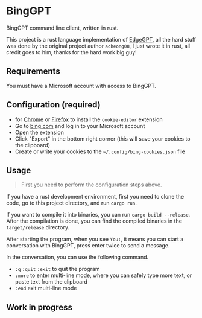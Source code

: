# BingGPT

BingGPT command line client, written in rust.

This project is a rust language implementation of [EdgeGPT](https://github.com/acheong08/EdgeGPT), all the hard stuff was done by the original project author `acheong08`, I just wrote it in rust, all credit goes to him, thanks for the hard work big guy!

## Requirements

You must have a Microsoft account with access to BingGPT.

## Configuration (required)

- for [Chrome](https://chrome.google.com/webstore/detail/cookie-editor/hlkenndednhfkekhgcdicdfddnkalmdm) or [Firefox](https://addons.mozilla.org/en-US/firefox/addon/cookie-editor/) to install the `cookie-editor` extension
- Go to [bing.com](https://www.bing.com) and log in to your Microsoft account
- Open the extension
- Click "Export" in the bottom right corner (this will save your cookies to the clipboard)
- Create or write your cookies to the `~/.config/bing-cookies.json` file

## Usage

> First you need to perform the configuration steps above.

If you have a rust development environment, first you need to clone the code, go to this project directory, and run `cargo run`.

If you want to compile it into binaries, you can run `cargo build --release`. After the compilation is done, you can find the compiled binaries in the `target/release` directory.

After starting the program, when you see `You:`, it means you can start a conversation with BingGPT, press enter twice to send a message.

In the conversation, you can use the following command.

- `:q` `:quit` `:exit` to quit the program
- `:more` to enter multi-line mode, where you can safely type more text, or paste text from the clipboard
- `:end` exit multi-line mode

## Work in progress
